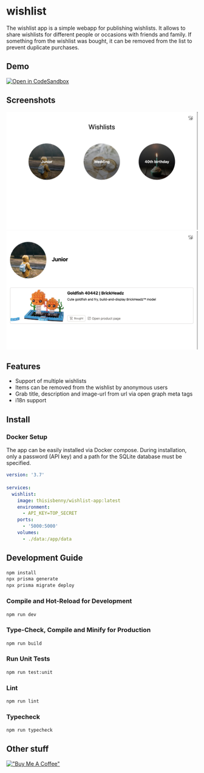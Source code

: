 # wishlist

The wishlist app is a simple webapp for publishing wishlists. It allows to share wishlists for different people or occasions with friends and family. If something from the wishlist was bought, it can be removed from the list to prevent duplicate purchases.

## Demo

[![Open in CodeSandbox](https://img.shields.io/badge/Open%20in-CodeSandbox-blue?style=flat-square&logo=codesandbox)](https://codesandbox.io/s/wishlist-app-ycygh3)

## Screenshots

![Overview Image](.github/assets/overview.jpg)
![Detail Image](.github/assets/details.jpg)

## Features

- Support of multiple wishlists
- Items can be removed from the wishlist by anonymous users
- Grab title, description and image-url from url via open graph meta tags
- i18n support

## Install

### Docker Setup
The app can be easily installed via Docker compose. During installation, only a password (API key) and a path for the SQLite database must be specified.

```yaml
version: '3.7'

services:
  wishlist:
    image: thisisbenny/wishlist-app:latest
    environment:
      - API_KEY=TOP_SECRET
    ports:
      - '5000:5000'
    volumes:
      - ./data:/app/data
```

## Development Guide

```sh
npm install
npx prisma generate
npx prisma migrate deploy
```

### Compile and Hot-Reload for Development

```sh
npm run dev
```

### Type-Check, Compile and Minify for Production

```sh
npm run build
```

### Run Unit Tests

```sh
npm run test:unit
```

### Lint

```sh
npm run lint
```

### Typecheck

```sh
npm run typecheck
```

## Other stuff

[!["Buy Me A Coffee"](https://www.buymeacoffee.com/assets/img/custom_images/yellow_img.png)](https://www.buymeacoffee.com/hierlDev)
